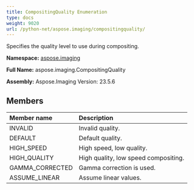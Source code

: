 ```yaml
---
title: CompositingQuality Enumeration
type: docs
weight: 9020
url: /python-net/aspose.imaging/compositingquality/
---
```


Specifies the quality level to use during compositing.

**Namespace:** [aspose.imaging](/imaging/python-net/aspose.imaging/)

**Full Name:** aspose.imaging.CompositingQuality

**Assembly:**  Aspose.Imaging Version: 23.5.6

## **Members**
|**Member name**|**Description**|
| :- | :- |
|INVALID|Invalid quality.|
|DEFAULT|Default quality.|
|HIGH_SPEED|High speed, low quality.|
|HIGH_QUALITY|High quality, low speed compositing.|
|GAMMA_CORRECTED|Gamma correction is used.|
|ASSUME_LINEAR|Assume linear values.|
